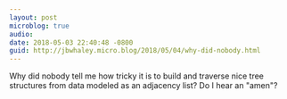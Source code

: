 ```yaml
---
layout: post
microblog: true
audio: 
date: 2018-05-03 22:40:48 -0800
guid: http://jbwhaley.micro.blog/2018/05/04/why-did-nobody.html
---
```

Why did nobody tell me how tricky it is to build and traverse nice tree structures from data modeled as an adjacency list? Do I hear an "amen"?
